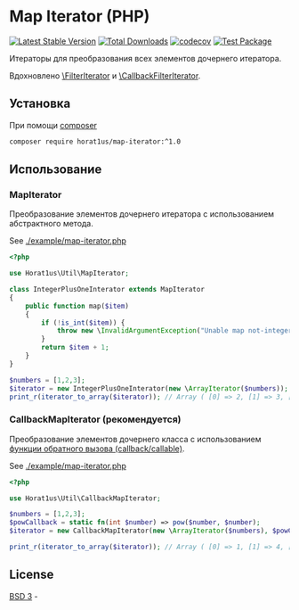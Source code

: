 # Map Iterator (PHP)
[![Latest Stable Version](https://poser.pugx.org/horat1us/map-iterator/version)](https://packagist.org/packages/horat1us/map-iterator)
[![Total Downloads](https://poser.pugx.org/horat1us/map-iterator/downloads)](https://packagist.org/packages/horat1us/map-iterator)
[![codecov](https://codecov.io/gh/Horat1us/map-iterator/branch/master/graph/badge.svg?token=MnQVUwASBj)](https://codecov.io/gh/Horat1us/map-iterator)
[![Test Package](https://github.com/Horat1us/map-iterator/actions/workflows/test.yml/badge.svg)](https://github.com/Horat1us/map-iterator/actions/workflows/test.yml)

Итераторы для преобразования всех элементов дочернего итератора.

Вдохновлено [\FilterIterator](https://www.php.net/manual/ru/class.filteriterator.php)
и [\CallbackFilterIterator](https://www.php.net/manual/ru/class.callbackfilteriterator.php).

## Установка
При помощи [composer](https://getcomposer.org/)
```bash
composer require horat1us/map-iterator:^1.0
```

## Использование
### MapIterator
Преобразование элементов дочернего итератора с использованием абстрактного метода.

See [./example/map-iterator.php](./example/map-iterator.php)
```php
<?php

use Horat1us\Util\MapIterator;

class IntegerPlusOneInterator extends MapIterator
{
    public function map($item)
    {
        if (!is_int($item)) {
            throw new \InvalidArgumentException("Unable map not-integer item.");
        }
        return $item + 1;
    }
}

$numbers = [1,2,3];
$iterator = new IntegerPlusOneInterator(new \ArrayIterator($numbers));
print_r(iterator_to_array($iterator)); // Array ( [0] => 2, [1] => 3, [2] => 4 )

```
### CallbackMapIterator (рекомендуется)
Преобразование элементов дочернего класса с использованием
[функции обратного вызова (callback/callable)](https://www.php.net/manual/ru/language.types.callable.php).

See [./example/map-iterator.php](./example/map-iterator.php)
```php
<?php

use Horat1us\Util\CallbackMapIterator;

$numbers = [1,2,3];
$powCallback = static fn(int $number) => pow($number, $number);
$iterator = new CallbackMapIterator(new \ArrayIterator($numbers), $powCallback);

print_r(iterator_to_array($iterator)); // Array ( [0] => 1, [1] => 4, [2] => 27 )
```

## License
[BSD 3](./LICENSE) - 
